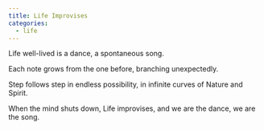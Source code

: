 ```yaml
---
title: Life Improvises
categories:
  - life
---
```

Life well-lived
is a dance,
a spontaneous song.

Each note grows
from the one before,
branching unexpectedly.

Step follows step
in endless possibility,
in infinite curves
of Nature and Spirit.

When the mind shuts down,
Life improvises,
and we are the dance,
we are the song.
